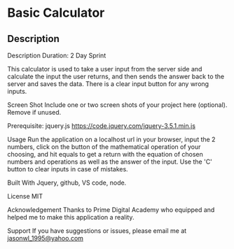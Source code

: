 # Basic Calculator

## Description

Description
Duration: 2 Day Sprint

This calculator is used to take a user input from the server side and calculate the input the user returns, and then sends the answer back to the server and saves the data. There is a clear input button for any wrong inputs.

Screen Shot
Include one or two screen shots of your project here (optional). Remove if unused.

Prerequisite:
jquery.js
https://code.jquery.com/jquery-3.5.1.min.js

Usage
Run the application on a localhost url in your browser, input the 2 numbers, click on the button of the mathematical operation of your choosing, and hit equals to get a return with the equation of chosen numbers and operations as well as the answer of the input. Use the 'C' button to clear inputs in case of mistakes.

Built With
Jquery, github, VS code, node.

License
MIT

Acknowledgement
Thanks to Prime Digital Academy who equipped and helped me to make this application a reality.

Support
If you have suggestions or issues, please email me at jasonwl_1995@yahoo.com
